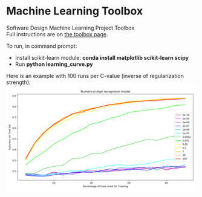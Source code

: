 # Machine Learning Toolbox  
Software Design Machine Learning Project Toolbox  
Full instructions are on [the toolbox page](https://sd2020spring.github.io/toolboxes/machine-learning).

To run, in command prompt:
- Install scikit-learn module: **conda install matplotlib scikit-learn scipy**
- Run **python learning_curve.py**

Here is an example with 100 runs per C-value (inverse of regularization strength):  
<img src="images/100.png" width="900">
